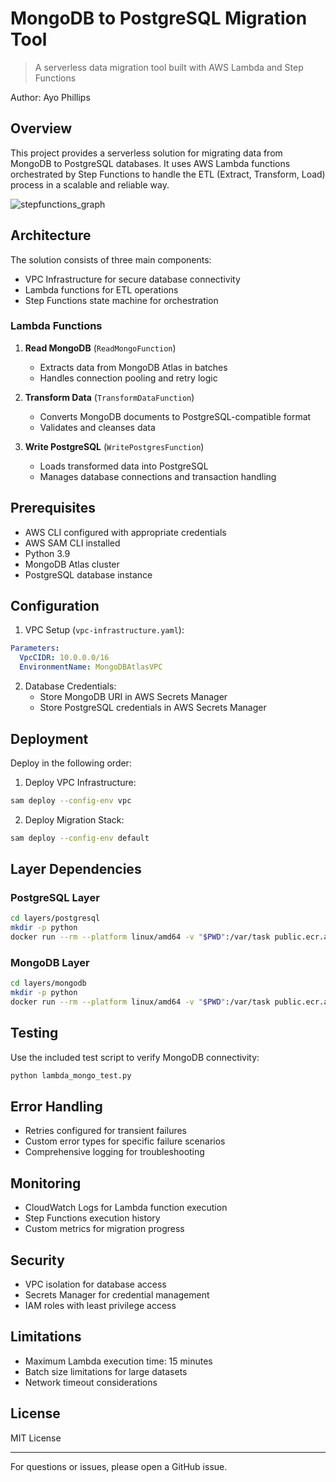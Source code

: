 # MongoDB to PostgreSQL Migration Tool
> A serverless data migration tool built with AWS Lambda and Step Functions

Author: Ayo Phillips

## Overview
This project provides a serverless solution for migrating data from MongoDB to PostgreSQL databases. It uses AWS Lambda functions orchestrated by Step Functions to handle the ETL (Extract, Transform, Load) process in a scalable and reliable way.


![stepfunctions_graph](https://github.com/user-attachments/assets/465066b4-ff9d-42cd-bec8-43b869e8a495)

## Architecture
The solution consists of three main components:
- VPC Infrastructure for secure database connectivity
- Lambda functions for ETL operations
- Step Functions state machine for orchestration

### Lambda Functions
1. **Read MongoDB** (`ReadMongoFunction`)
   - Extracts data from MongoDB Atlas in batches
   - Handles connection pooling and retry logic

2. **Transform Data** (`TransformDataFunction`)
   - Converts MongoDB documents to PostgreSQL-compatible format
   - Validates and cleanses data

3. **Write PostgreSQL** (`WritePostgresFunction`)
   - Loads transformed data into PostgreSQL
   - Manages database connections and transaction handling

## Prerequisites
- AWS CLI configured with appropriate credentials
- AWS SAM CLI installed
- Python 3.9
- MongoDB Atlas cluster
- PostgreSQL database instance

## Configuration
1. VPC Setup (`vpc-infrastructure.yaml`):
```yaml
Parameters:
  VpcCIDR: 10.0.0.0/16
  EnvironmentName: MongoDBAtlasVPC
```

2. Database Credentials:
   - Store MongoDB URI in AWS Secrets Manager
   - Store PostgreSQL credentials in AWS Secrets Manager

## Deployment
Deploy in the following order:

1. Deploy VPC Infrastructure:
```bash
sam deploy --config-env vpc
```

2. Deploy Migration Stack:
```bash
sam deploy --config-env default
```

## Layer Dependencies
### PostgreSQL Layer
```bash
cd layers/postgresql
mkdir -p python
docker run --rm --platform linux/amd64 -v "$PWD":/var/task public.ecr.aws/sam/build-python3.9 pip install -r requirements.txt -t python/
```

### MongoDB Layer
```bash
cd layers/mongodb
mkdir -p python
docker run --rm --platform linux/amd64 -v "$PWD":/var/task public.ecr.aws/sam/build-python3.9 pip install -r requirements.txt -t python/
```

## Testing
Use the included test script to verify MongoDB connectivity:
```bash
python lambda_mongo_test.py
```

## Error Handling
- Retries configured for transient failures
- Custom error types for specific failure scenarios
- Comprehensive logging for troubleshooting

## Monitoring
- CloudWatch Logs for Lambda function execution
- Step Functions execution history
- Custom metrics for migration progress

## Security
- VPC isolation for database access
- Secrets Manager for credential management
- IAM roles with least privilege access

## Limitations
- Maximum Lambda execution time: 15 minutes
- Batch size limitations for large datasets
- Network timeout considerations

## License
MIT License

---
For questions or issues, please open a GitHub issue.
